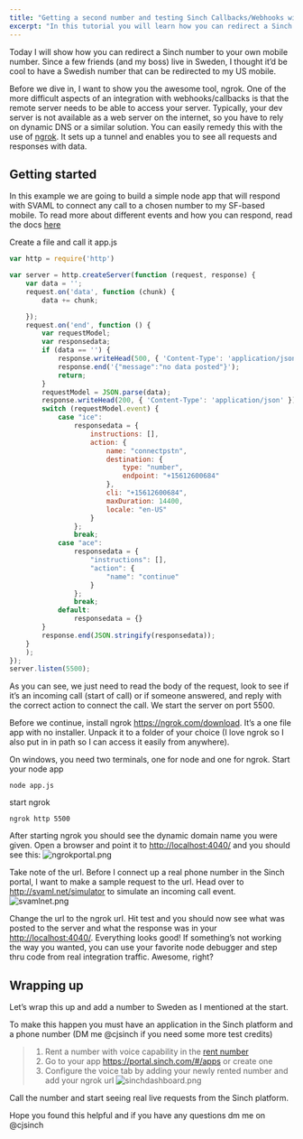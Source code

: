 ```yaml
---
title: "Getting a second number and testing Sinch Callbacks/Webhooks with ngrok"
excerpt: "In this tutorial you will learn how you can redirect a Sinch number to your own mobile number. Since a few friends (and my boss) live in Sweden, I thought it’d be cool to have a Swedish number that can be redirected to my US mobile."
---
```

Today I will show how you can redirect a Sinch number to your own mobile number. Since a few friends (and my boss) live in Sweden, I thought it’d be cool to have a Swedish number that can be redirected to my US mobile.

Before we dive in, I want to show you the awesome tool, ngrok. One of the more difficult aspects of an integration with webhooks/callbacks is that the remote server needs to be able to access your server. Typically, your dev server is not available as a web server on the internet, so you have to rely on dynamic DNS or a similar solution. You can easily remedy this with the use of [ngrok](https://ngrok.com/). It sets up a tunnel and enables you to see all requests and responses with data.

## Getting started

In this example we are going to build a simple node app that will respond with SVAML to connect any call to a chosen number to my SF-based mobile. To read more about different events and how you can respond, read the docs [here](doc:voicerestapi)

Create a file and call it app.js

```javascript
var http = require('http')

var server = http.createServer(function (request, response) {
    var data = '';
    request.on('data', function (chunk) {
        data += chunk;

    });
    request.on('end', function () {
        var requestModel;
        var responsedata;
        if (data == '') {
            response.writeHead(500, { 'Content-Type': 'application/json' });
            response.end('{"message":"no data posted"}');
            return;
        }
        requestModel = JSON.parse(data);
        response.writeHead(200, { 'Content-Type': 'application/json' });
        switch (requestModel.event) {
            case "ice":
                responsedata = {
                    instructions: [],
                    action: {
                        name: "connectpstn",
                        destination: {
                            type: "number",
                            endpoint: "+15612600684"
                        },
                        cli: "+15612600684",
                        maxDuration: 14400,
                        locale: "en-US"
                    }
                };
                break;
            case "ace":
                responsedata = {
                    "instructions": [],
                    "action": {
                        "name": "continue"
                    }
                };
                break;
            default:
                responsedata = {}
        }
        response.end(JSON.stringify(responsedata));
    }
    );
});
server.listen(5500);
```

As you can see, we just need to read the body of the request, look to see if it’s an incoming call (start of call) or if someone answered, and reply with the correct action to connect the call. We start the server on port 5500.

Before we continue, install ngrok <https://ngrok.com/download>. It’s a one file app with no installer. Unpack it to a folder of your choice (I love ngrok so I also put in in path so I can access it easily from anywhere).

On windows, you need two terminals, one for node and one for ngrok. Start your node app

```shell
node app.js
```

start ngrok

```shell
ngrok http 5500
```

After starting ngrok you should see the dynamic domain name you were given. Open a browser and point it to <http://localhost:4040/> and you should see this:
![ngrokportal.png](https://files.readme.io/4920505-ngrokportal.png)

Take note of the url. Before I connect up a real phone number in the Sinch portal, I want to make a sample request to the url. Head over to <http://svaml.net/simulator> to simulate an incoming call event.
![svamlnet.png](https://files.readme.io/ea03e1b-svamlnet.png)

Change the url to the ngrok url. Hit test and you should now see what was posted to the server and what the response was in your <http://localhost:4040/>. Everything looks good\! If something’s not working the way you wanted, you can use your favorite node debugger and step thru code from real integration traffic. Awesome, right?

## Wrapping up

Let’s wrap this up and add a number to Sweden as I mentioned at the start.

To make this happen you must have an application in the Sinch platform and a phone number (DM me @cjsinch if you need some more test credits)

> 1.  Rent a number with voice capability in the [rent number](https://portal.sinch.com/#/numbers)
> 2.  Go to your app <https://portal.sinch.com/#/apps> or create one
> 3.  Configure the voice tab by adding your newly rented number and add your ngrok url
![sinchdashboard.png](https://files.readme.io/c47c644-sinchdashboard.png)

Call the number and start seeing real live requests from the Sinch platform.

Hope you found this helpful and if you have any questions dm me on @cjsinch